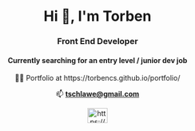 <h1 align="center">Hi 👋, I'm Torben</h1>
<h3 align="center">Front End Developer</h3>
<h4 align="center">Currently searching for an entry level / junior dev job </h4>
<div align="center">
👨‍💻 Portfolio at https://torbencs.github.io/portfolio/

📫  **tschlawe@gmail.com**

 </div>
<p align="center">
<a href="https://www.linkedin.com/in/torben-schlawe-b27b9278/" target="blank"><img align="center" src="https://raw.githubusercontent.com/rahuldkjain/github-profile-readme-generator/master/src/images/icons/Social/linked-in-alt.svg" alt="https://www.linkedin.com/in/torben-schlawe-b27b9278/" height="30" width="40" /></a>
</p>
